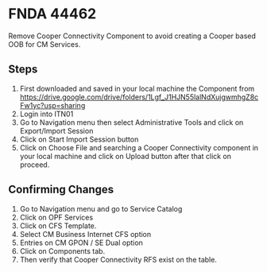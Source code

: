 # FNDA 44462
Remove Cooper Connectivity Component to avoid creating a Cooper based OOB for CM Services. 

## Steps
1. First downloaded and saved in your local machine the Component from https://drive.google.com/drive/folders/1Lgf_J1HJN55lalNdXujgwmhgZ8cFw1yc?usp=sharing
2. Login into ITN01
3. Go to Navigation menu then select Administrative Tools and click on Export/Import Session
4. Click on Start Import Session button
5. Click on Choose File and searching a Cooper Connectivity component in your local machine and click on Upload button after that click on proceed.

## Confirming Changes

1. Go to Navigation menu and go to Service Catalog
2. Click on OPF Services
3. Click on CFS Template.
4. Select CM Business Internet CFS option
5. Entries on CM GPON / SE Dual option
6. Click on Components tab.
7. Then verify that Cooper Connectivity RFS exist on the table.
